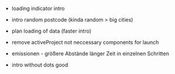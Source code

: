 - loading indicator intro
- intro random postcode (kinda random > big cities)
- plan loading of data (faster intro)

- remove activeProject not neccessary components for launch

- emissionen - größere Abstände länger Zeit in einzelnen Schritten

- intro without dots good